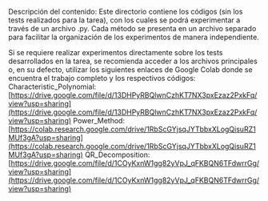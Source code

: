 Descripción del contenido: 
Este directorio contiene los códigos (sin los tests realizados para la tarea), con los cuales se podrá experimentar a través de un archivo .py. Cada método se presenta en un archivo separado para facilitar la organización de los experimentos de manera independiente.

Si se requiere realizar experimentos directamente sobre los tests desarrollados en la tarea, se recomienda acceder a los archivos principales o, en su defecto, utilizar los siguientes enlaces de Google Colab donde se encuentra el trabajo completo y los respectivos códigos:
Characteristic_Polynomial: [https://drive.google.com/file/d/13DHPyRBQlwnCzhKT7NX3pxEzaz2PxkFq/view?usp=sharing](https://drive.google.com/file/d/13DHPyRBQlwnCzhKT7NX3pxEzaz2PxkFq/view?usp=sharing)
Power_Method: [https://colab.research.google.com/drive/1RbScGYjsqJYTbbxXLogQisuRZ1MUf3gA?usp=sharing](https://colab.research.google.com/drive/1RbScGYjsqJYTbbxXLogQisuRZ1MUf3gA?usp=sharing)
QR_Decomposition: [https://drive.google.com/file/d/1COyKxnW1gg82yVpJ_qFKBQN6TFdwrrGg/view?usp=sharing](https://drive.google.com/file/d/1COyKxnW1gg82yVpJ_qFKBQN6TFdwrrGg/view?usp=sharing)
